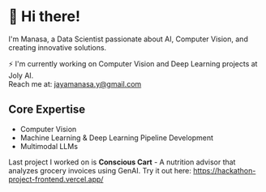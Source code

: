 # 👋 Hi there! 

I'm Manasa, a Data Scientist passionate about AI, Computer Vision, and creating innovative solutions.

⚡ I'm currently working on Computer Vision and Deep Learning projects at Joly AI.           
   Reach me at: jayamanasa.y@gmail.com        


## Core Expertise
- Computer Vision 
- Machine Learning & Deep Learning Pipeline Development
- Multimodal LLMs 


 Last project I worked on is **Conscious Cart** - A nutrition advisor that analyzes grocery invoices using GenAI. Try it out here: https://hackathon-project-frontend.vercel.app/




<!--
**JayaManasa/JayaManasa** is a ✨ _special_ ✨ repository because its `README.md` (this file) appears on your GitHub profile.

Here are some ideas to get you started:

- 🔭 I’m currently working on ...
- 🌱 I’m currently learning ...
- 👯 I’m looking to collaborate on ...
- 🤔 I’m looking for help with ...
- 💬 Ask me about ...
- 📫 How to reach me: ...
- 😄 Pronouns: ...
- ⚡ Fun fact: ...
-->
